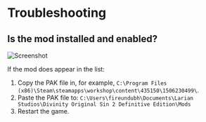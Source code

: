<!-- TITLE: Troubleshooting -->

# Troubleshooting
## Is the mod installed and enabled?

![Screenshot](https://i.imgur.com/xhKj0Ts.jpg)

If the mod does appear in the list:

1. Copy the PAK file in, for example, `C:\Program Files (x86)\Steam\steamapps\workshop\content\435150\1506230499\`.
2. Paste the PAK file to: `C:\Users\fireundubh\Documents\Larian Studios\Divinity Original Sin 2 Definitive Edition\Mods`
3. Restart the game.